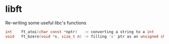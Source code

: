 # libft
Re-writing some useful libc's functions
```C
int    ft_atoi(char const *nptr)   -> converting a string to a int
void   ft_bzero(void *s, size_t n) -> filling 's' ptr as an unsigned char by zeros (null) 
```
